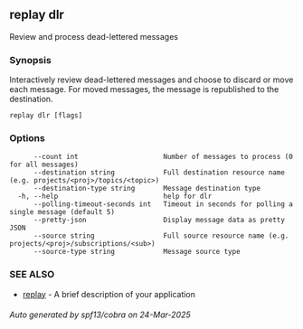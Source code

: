 ## replay dlr

Review and process dead-lettered messages

### Synopsis

Interactively review dead-lettered messages and choose to discard or move each message.
For moved messages, the message is republished to the destination.

```
replay dlr [flags]
```

### Options

```
      --count int                     Number of messages to process (0 for all messages)
      --destination string            Full destination resource name (e.g. projects/<proj>/topics/<topic>)
      --destination-type string       Message destination type
  -h, --help                          help for dlr
      --polling-timeout-seconds int   Timeout in seconds for polling a single message (default 5)
      --pretty-json                   Display message data as pretty JSON
      --source string                 Full source resource name (e.g. projects/<proj>/subscriptions/<sub>)
      --source-type string            Message source type
```

### SEE ALSO

* [replay](replay.md)	 - A brief description of your application

###### Auto generated by spf13/cobra on 24-Mar-2025
